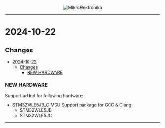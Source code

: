 <p align="center">
  <img src="http://www.mikroe.com/img/designs/beta/logo_small.png?raw=true" alt="MikroElektronika"/>
</p>

---

# 2024-10-22

## Changes

- [2024-10-22](#2024-10-22)
  - [Changes](#changes)
    - [NEW HARDWARE](#new-hardware)

### NEW HARDWARE

Support added for following hardware:

- STM32WLE5JB_C MCU Support package for GCC & Clang
  - STM32WLE5JB
  - STM32WLE5JC

---
